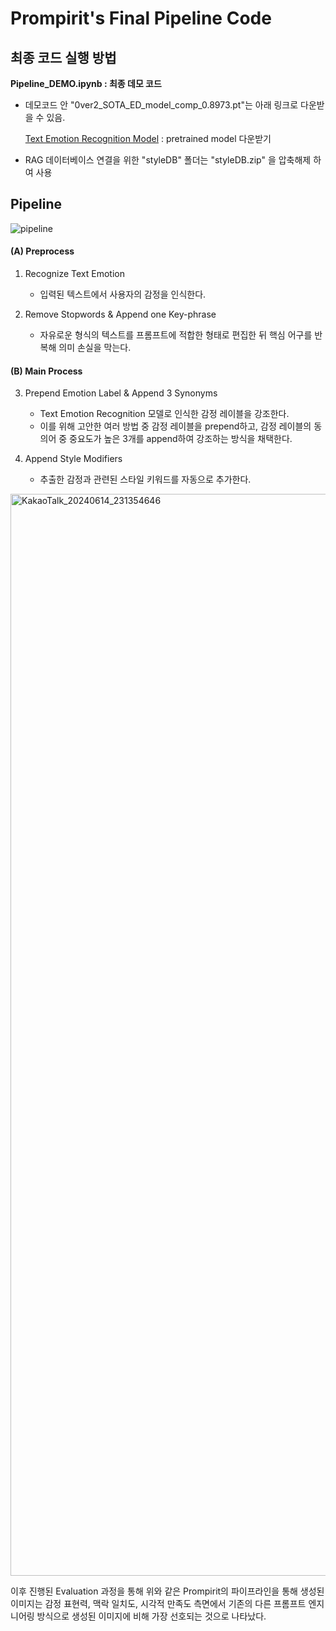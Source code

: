 # Prompirit's Final Pipeline Code

## 최종 코드 실행 방법
**Pipeline_DEMO.ipynb : 최종 데모 코드**

- 데모코드 안 "0ver2_SOTA_ED_model_comp_0.8973.pt"는 아래 링크로 다운받을 수 있음.

    [Text Emotion Recognition Model](https://drive.google.com/file/d/1VElYIHTkmBXML0YasoBnzPx0I6mKLpS0/view?usp=drive_link) : pretrained model 다운받기
- RAG 데이터베이스 연결을 위한 "styleDB" 폴더는 "styleDB.zip" 을 압축해제 하여 사용

## Pipeline

![pipeline](https://github.com/AnT-Prompirit/prompirit_final_code/assets/77625287/5b7cc62c-4bdd-4417-b473-af2d2c175a63)

#### (A) Preprocess

1. Recognize Text Emotion
    - 입력된 텍스트에서 사용자의 감정을 인식한다.

2. Remove Stopwords & Append one Key-phrase
    - 자유로운 형식의 텍스트를 프롬프트에 적합한 형태로 편집한 뒤 핵심 어구를 반복해 의미 손실을 막는다.

#### (B) Main Process

3. Prepend Emotion Label & Append 3 Synonyms
    - Text Emotion Recognition 모델로 인식한 감정 레이블을 강조한다.
    - 이를 위해 고안한 여러 방법 중 감정 레이블을 prepend하고, 감정 레이블의 동의어 중 중요도가 높은 3개를 append하여 강조하는 방식을 채택한다.

4. Append Style Modifiers
    - 추출한 감정과 관련된 스타일 키워드를 자동으로 추가한다.
      
<img width="1731" alt="KakaoTalk_20240614_231354646" src="https://github.com/AnT-Prompirit/prompirit_final_code/assets/77625287/ee585012-6cad-41c6-8f69-73b236dbe5fd">

이후 진행된 Evaluation 과정을 통해 위와 같은 Prompirit의 파이프라인을 통해 생성된 이미지는 감정 표현력, 맥락 일치도, 시각적 만족도 측면에서 기존의 다른 프롬프트 엔지니어링 방식으로 생성된 이미지에 비해 가장 선호되는 것으로 나타났다. 
